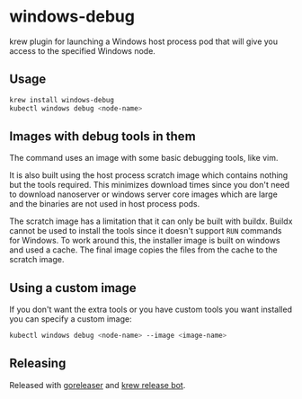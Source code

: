 # windows-debug
krew plugin for launching a Windows host process pod that will give you access to the specified Windows node.

## Usage

```bash
krew install windows-debug
kubectl windows debug <node-name>
```

## Images with debug tools in them

The command uses an image with some basic debugging tools, like vim.  

It is also built using the host process scratch image which contains nothing but the tools required.  This minimizes download times since you don't need to download nanoserver or windows server core images which are large and the binaries are not used in host process pods.

The scratch image has a limitation that it can only be built with buildx.  Buildx cannot be used to install the tools since it doesn't support `RUN` commands for Windows.  To work around this, the installer image is built on windows and used a cache.  The final image copies the files from the cache to the scratch image.

## Using a custom image
If you don't want the extra tools or you have custom tools you want installed you can specify a custom image:

```bash
kubectl windows debug <node-name> --image <image-name>
```

## Releasing
Released with [goreleaser](https://goreleaser.com/) and [krew release bot](https://github.com/rajatjindal/krew-release-bot).
